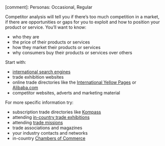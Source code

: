 [comment]: Personas: Occasional, Regular

Competitor analysis will tell you if there&rsquo;s too much competition in a market, if there are opportunities or gaps for you to exploit and how to position your product or service. You&rsquo;ll want to know:

- who they are
- the price of their products or services
- how they market their products or services
- why consumers buy their products or services over others

Start with:

- [international search engines](http://www.searchenginecolossus.com "international search engines")
- trade exhibition websites
- online trade directories like the [International Yellow Pages](http://www.yellow.com/international.html "International Yellow Pages") or [Alibaba.com](https://www.alibaba.com/ "Alibaba")
- competitor websites, adverts and marketing material

For more specific information try:

- subscription trade directories like [Kompass](http://gb.kompass.com/ "Kompass")
- attending [in-country trade exhibitions](http://www.eventseye.com/ "in-country trade exhibition listings")
- attending [trade missions](https://events.trade.gov.uk/search/?filter=mission&submit=Search "Department for International Trade events platform search for trade missions")
- trade associations and magazines
- your industry contacts and networks
- in-country [Chambers of Commerce](http://exportbritain.org.uk/international-directory/ "Chambers of Commerce")
